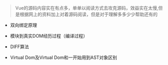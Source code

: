 > Vue的源码内容实在有点多，单单以阅读方式去攻克源码，效益实在太慢,但是根据网上的资料加上对着源码阅读，但是对于理解多多少少帮助还有的

- 双向绑定原理

- 模块到真实DOM经历过程（编译过程）

- DIFF算法

- Virtual Dom及Virtual Dom和一开始用到AST对象区别
